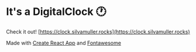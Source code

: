 

# It's a DigitalClock 🕐

Check it out! [https://clock.silvamuller.rocks](https://clock.silvamuller.rocks)

Made with [Create React App](https://create-react-app.dev/) and [Fontawesome](https://fontawesome.com/)
